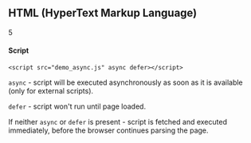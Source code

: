 HTML (HyperText Markup Language)
-
5

#### Script

````
<script src="demo_async.js" async defer></script>
````

`async` - script will be executed asynchronously
as soon as it is available (only for external scripts).

`defer` - script won't run until page loaded.

If neither `async` or `defer` is present - script is fetched and executed immediately,
before the browser continues parsing the page.
